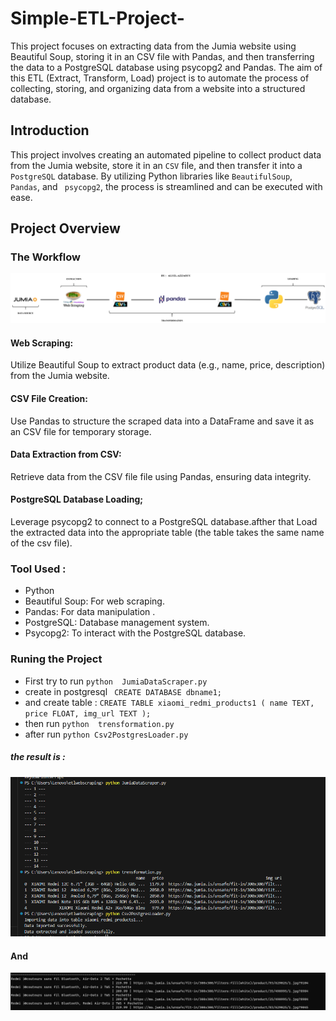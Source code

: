 # Simple-ETL-Project-
This project focuses on extracting data from the Jumia website using Beautiful Soup, storing it in an CSV file with Pandas, and then transferring the data to a PostgreSQL database using psycopg2 and Pandas. The aim of this ETL (Extract, Transform, Load) project is to automate the process of collecting, storing, and organizing data from a website into a structured database.
## Introduction
This project involves creating an automated pipeline to collect product data from the Jumia website, store it in an ``` CSV ``` file, and then transfer it into a``` PostgreSQL``` database. By utilizing Python libraries like ```BeautifulSoup```,``` Pandas```, and ``` psycopg2```, the process is streamlined and can be executed with ease.
## Project Overview
### The Workflow
![Screenshot](https://github.com/2000aliali/Simple-ETL-Project-/blob/main/Image1.png)
#### Web Scraping:
Utilize Beautiful Soup to extract product data (e.g., name, price, description) from the Jumia website.

#### CSV File Creation:
Use Pandas to structure the scraped data into a DataFrame and save it as an CSV file for temporary storage.

#### Data Extraction from CSV:
Retrieve data from the CSV file  file using Pandas, ensuring data integrity.

#### PostgreSQL Database Loading;
Leverage psycopg2 to connect to a PostgreSQL database.afther that Load the extracted data into the appropriate table (the table takes the same name of the csv file).
### Tool Used :
-  Python
-  Beautiful Soup: For web scraping.
-  Pandas: For data manipulation .
-  PostgreSQL: Database management system.
-  Psycopg2:  To interact with the PostgreSQL database.
### Runing the Project

-  First try to run ```python  JumiaDataScraper.py ```
-  create in postgresql ``` CREATE DATABASE dbname1;```
-  and create table :  ```CREATE TABLE xiaomi_redmi_products1 (
    name TEXT,
    price FLOAT,
    img_url TEXT
);```
-  then run  ```python  trensformation.py ```
-  after run  ```python Csv2PostgresLoader.py ```
##### the result is :
![Screenshot](https://github.com/2000aliali/Simple-ETL-Project-/blob/main/image3.png)
#### And 
![Screenshot](https://github.com/2000aliali/Simple-ETL-Project-/blob/main/image%202.png)




